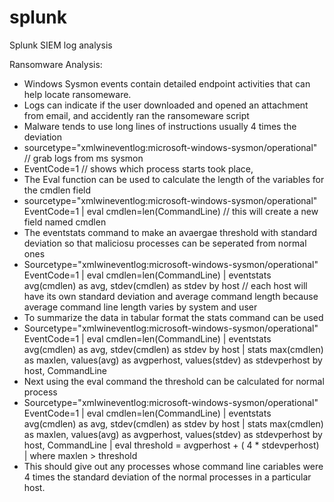 # splunk
Splunk SIEM log analysis

Ransomware Analysis:
- Windows Sysmon events contain detailed endpoint activities that can help locate ransomeware. 
- Logs can indicate if the user downloaded and opened an attachment from email, and accidently ran the ransomeware script
- Malware tends to use long lines of instructions usually 4 times the deviation
- sourcetype="xmlwineventlog:microsoft-windows-sysmon/operational" // grab logs from ms sysmon
- EventCode=1 // shows which process starts took place, 
- The Eval function can be used to calculate the length of the variables for the cmdlen field
- sourcetype="xmlwineventlog:microsoft-windows-sysmon/operational" EventCode=1 | eval cmdlen=len(CommandLine) // this will create a new field named cmdlen
- The eventstats command to make an avaergae threshold with standard deviation so that maliciosu processes can be seperated from normal ones
- Sourcetype="xmlwineventlog:microsoft-windows-sysmon/operational" EventCode=1 | eval cmdlen=len(CommandLine) | eventstats avg(cmdlen) as avg, stdev(cmdlen) as stdev by host // each host will have its own standard deviation and average command length because average command line length varies by system and user
- To summarize the data in tabular format the stats command can be used
- Sourcetype="xmlwineventlog:microsoft-windows-sysmon/operational" EventCode=1 | eval cmdlen=len(CommandLine) | eventstats avg(cmdlen) as avg, stdev(cmdlen) as stdev by host | stats max(cmdlen) as maxlen, values(avg) as avgperhost, values(stdev) as stdevperhost by host, CommandLine
- Next using the eval command the threshold can be calculated for normal process
- Sourcetype="xmlwineventlog:microsoft-windows-sysmon/operational" EventCode=1 | eval cmdlen=len(CommandLine) | eventstats avg(cmdlen) as avg, stdev(cmdlen) as stdev by host | stats max(cmdlen) as maxlen, values(avg) as avgperhost, values(stdev) as stdevperhost by host, CommandLine | eval threshold = avgperhost + ( 4 * stdevperhost) | where maxlen > threshold
- This should give out any processes whose command line cariables were 4 times the standard deviation of the normal processes in a particular host.
